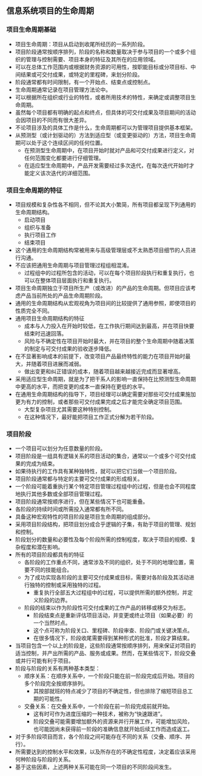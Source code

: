 ## 信息系统项目的生命周期

### 项目生命周期基础

- 项目生命周期：项目从启动到收尾所经历的一系列阶段。
- 项目阶段通常按顺序排列，阶段的名称和数量取决于参与项目的一个或多个组织的管理与控制需要、项目本身的特征及其所在的应用领域。
- 可以在总体工作范围内或根据财务资源的可用性，按职能目标或分项目标、中间结果或可交付成果，或特定的里程碑，来划分阶段。
- 阶段通常都有时间限制，有一个开始点、结束点或控制点。
- 生命周期通常记录在项目管理方法论中。
- 可以根据所在组织或行业的特性，或者所用技术的特性，来确定或调整项目生命周期。
- 虽然每个项目都有明确的起点和终点，但具体的可交付成果及项目期间的活动会因项目的不同而有很大差异。
- 不论项目涉及的具体工作是什么，生命周期都可以为管理项目提供基本框架。
- 从预测型（或计划驱动的）方法到适应型（或变更驱动的）方法，项目生命周期可以处于这个连续区间的任何位置。
	- 在预测型生命周期中，在项目开始时就对产品和可交付成果进行定义，对任何范围变化都要进行仔细管理。
	- 在适应型生命周期中，产品开发需要经过多次迭代，在每次迭代开始时才能定义该次迭代的详细范围。

### 项目生命周期的特征

- 项目规模和复杂性各不相同，但不论其大小繁简，所有项目都呈现下列通用的生命周期结构。
	- 启动项目
	- 组织与准备
	- 执行项目工作
	- 结束项目
- 这个通用的生命周期结构常被用来与高级管理层或不太熟悉项目细节的人员进行沟通。
- 不应该把通用生命周期与项目管理过程组相混淆。
	- 过程组中的过程所包含的活动，可以在每个项目阶段执行和重复执行，也可以在整体项目层面执行和重复执行。
- 项目生命周期独立于项目所生产（或改进）的产品的生命周期。但项目应该考虑产品当前所处的产品生命周期阶段。
- 通用的生命周期结构从宏观视角为项目间的比较提供了通用参照，即使项目的性质完全不同。
- 通用项目生命周期结构的特征
	- 成本与人力投入在开始时较低，在工作执行期间达到最高，并在项目快要结束时迅速回落。
	- 风险与不确定性在项目开始时最大，并在项目的整个生命周期中随着决策的制定与可交付成果的验收逐步降低。
- 在不显著影响成本的前提下，改变项目产品最终特性的能力在项目开始时最大，并随着项目进展而减弱。
	- 做出变更和纠正错误的成本，随着项目越来越接近完成而显著增高。
- 采用适应型生命周期，就是为了把干系人的影响一直保持在比预测型生命周期中更高的水平，而把变更的成本一直保持在更低的水平。
- 在通用生命周期结构的指导下，项目经理可以确定需要对那些可交付成果施加更为有力的控制，或者那些可交付成果完成之后才能完全确定项目范围。
	- 大型复杂项目尤其需要这种特别控制。
	- 在这种情况下，最好能把项目工作正式分解为若干阶段。

### 项目阶段

- 一个项目可以划分为任意数量的阶段。
- 项目阶段是一组具有逻辑关系的项目活动的集合，通常以一个或多个可交付成果的完成为结束。
- 如果待执行的工作具有某种独特性，就可以把它们当做一个项目阶段。
- 项目阶段通常都与特定的主要可交付成果的形成相关。
- 一个阶段可能着重执行某个特定项目管理过程组中的过程，但是也会不同程度地执行其他多数或全部项目管理过程。
- 项目阶段通常按顺序进行，但在某些情况下也可能重叠。
- 各阶段的持续时间或所需投入通常都有所不同。
- 具备这种宏观特性的项目阶段是项目生命周期的组成部分。
- 采用项目阶段结构，把项目划分成合乎逻辑的子集，有助于项目的管理、规划和控制。
- 阶段划分的数量和必要性及每个阶段所需的控制程度，取决于项目的规模、复杂程度和潜在影响。
- 所有的项目阶段都具有的特征
	- 各阶段的工作重点不同，通常涉及不同的组织，处于不同的地理位置，需要不同的技能组合。
	- 为了成功实现各阶段的主要可交付成果或目标，需要对各阶段及其活动进行独特的控制或采用独特的过程。
		- 重复执行全部五大过程组中的过程，可以提供所需的额外控制，并定义阶段的边界。
	- 阶段的结束以作为阶段性可交付成果的工作产品的转移或移交为标志。
		- 阶段结束点是重新评估项目活动，并变更或终止项目（如果必要）的一个当然时点。
		- 这个点可称为阶段关口、里程碑、阶段审查、阶段门或关键决策点。
		- 在很多情况下，阶段收尾需要得到某种形式的批准，阶段才算结束。
- 当项目包含一个以上的阶段是，这些阶段通常按顺序排列，用来保证对项目的适当控制，并产出所需的产品、服务或成果。然而，在某些情况下，阶段交叠或并行可能有利于项目。
- 阶段与阶段的关系有两种基本类型：
	- 顺序关系：在顺序关系中，一个阶段只能在前一阶段完成后开始。项目的多个阶段完全按顺序排列。
		- 其按部就班的特点减少了项目的不确定性，但也排除了缩短项目总工期的可能性。
	- 交叠关系：在交叠关系中，一个阶段在前一阶段完成前就开始。
		- 这有时可作为进度压缩的一种技术，被称为“快速跟进”。
		- 阶段交叠可能需要增加额外的资源来并行开展工作，可能增加风险，也可能因尚未获得前一阶段的准确信息就开始后续工作而造成返工。
- 对于多阶段项目而言，各个阶段之间可能存在不同的关系（交叠、顺序、并行）。
- 所需要达到的控制水平和效果，以及所存在的不确定性程度，决定着应该采用何种阶段与阶段的关系。
- 基于这些因素，上述两种关系可能在同一个项目的不同阶段间发生。
